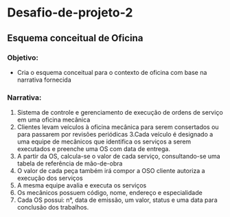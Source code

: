 # Desafio-de-projeto-2

## Esquema conceitual de Oficina 

### Objetivo:
  - Cria o esquema conceitual para o contexto de oficina com base na narrativa fornecida

### Narrativa:
  1. Sistema de controle e gerenciamento de execução de ordens de serviço em uma oficina mecânica
  2. Clientes levam veículos à oficina mecânica para serem consertados ou para passarem por revisões  periódicas
  3.Cada veículo é designado a uma equipe de mecânicos que identifica os serviços a serem executados e preenche uma OS com data de entrega.
  4. A partir da OS, calcula-se o valor de cada serviço, consultando-se uma tabela de referência de mão-de-obra
  5. O valor de cada peça também irá compor a OSO cliente autoriza a execução dos serviços
  6. A mesma equipe avalia e executa os serviços
  7. Os mecânicos possuem código, nome, endereço e especialidade
  8. Cada OS possui: n°, data de emissão, um valor, status e uma data para conclusão dos trabalhos.
